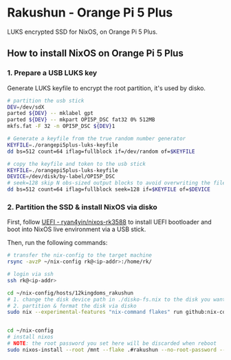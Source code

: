 # Rakushun - Orange Pi 5 Plus

LUKS encrypted SSD for NixOS, on Orange Pi 5 Plus.

## How to install NixOS on Orange Pi 5 Plus

### 1. Prepare a USB LUKS key

Generate LUKS keyfile to encrypt the root partition, it's used by disko.

```bash
# partition the usb stick
DEV=/dev/sdX
parted ${DEV} -- mklabel gpt
parted ${DEV} -- mkpart OPI5P_DSC fat32 0% 512MB
mkfs.fat -F 32 -n OPI5P_DSC ${DEV}1

# Generate a keyfile from the true random number generator
KEYFILE=./orangepi5plus-luks-keyfile
dd bs=512 count=64 iflag=fullblock if=/dev/random of=$KEYFILE

# copy the keyfile and token to the usb stick
KEYFILE=./orangepi5plus-luks-keyfile
DEVICE=/dev/disk/by-label/OPI5P_DSC
# seek=128 skip N obs-sized output blocks to avoid overwriting the filesystem header
dd bs=512 count=64 iflag=fullblock seek=128 if=$KEYFILE of=$DEVICE
```

### 2. Partition the SSD & install NixOS via disko

First, follow [UEFI - ryan4yin/nixos-rk3588](https://github.com/ryan4yin/nixos-rk3588/blob/main/UEFI.md) to install UEFI bootloader and boot into NixOS live environment via a USB stick.

Then, run the following commands:

```bash
# transfer the nix-config to the target machine
rsync -avzP ~/nix-config rk@<ip-addr>:/home/rk/

# login via ssh
ssh rk@<ip-addr>

cd ~/nix-config/hosts/12kingdoms_rakushun
# 1. change the disk device path in ./disko-fs.nix to the disk you want to use
# 2. partition & format the disk via disko
sudo nix --experimental-features "nix-command flakes" run github:nix-community/disko -- --mode disko ./disko-fs.nix


cd ~/nix-config
# install nixos
# NOTE: the root password you set here will be discarded when reboot
sudo nixos-install --root /mnt --flake .#rakushun --no-root-password --show-trace --verbose
```


